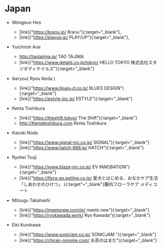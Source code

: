 # Japan
- Wongeun Heo
	- [link]("https://branu.jp/ Branu"){:target="_blank"},
	- [link]("https://playup.jp/ PLAY/UP"){:target="_blank"},

- Yuichiroh Arai
	- http://taotajima.jp/ TAO TAJIMA
	- [link]("https://www.details.co.jp/tokyo/ HELLO TOKYO 株式会社スタジオディテイルズ"){:target="_blank"}

- ikeryou( Ryou Ikeda )
	- [link]("https://www.blues-d.co.jp/ BLUES DESIGN"){:target="_blank"}
	- [link]("https://estyle-inc.jp/ ESTYLE"){:target="_blank"}

- Kenta Toshikura
	- [link]("https://theshift.tokyo/ The Shift"){:target="_blank"}
	- http://Kentatoshikura.com Kenta Toshikura

- Kazuki Noda
	- [link]("https://www.signal-inc.co.jp/ SIGNAL"){:target="_blank"}
	- [link]("https://www.hatch-888.jp/ HATCH"){:target="_blank"}

- Ryohei Tsuji
	- [link]("https://www.blaze-inc.co.jp/ EV INNOBATION"){:target="_blank"}
	- [link]("https://flora-sp.petline.co.jp/ 愛犬とはじめる、おなかケア生活「しあわせのひけつ」 ){:target"="_blank"}腸内フローラケア メディコート

- Mitsugu Takahashi
	- [link]("https://meetsnew.com/jp/ meets new"){:target="_blank"}
	- [link]("https://ryokawada.work/ Ryo Kawada"){:target="_blank"}

- Eiki Kurokawa
	- [link]("https://www.sonicjam.co.jp/ SONICJAM "){:target="_blank"}
	- [link]("https://chiran-omoiire.com/ お茶のはまだ"){:target="_blank"}


